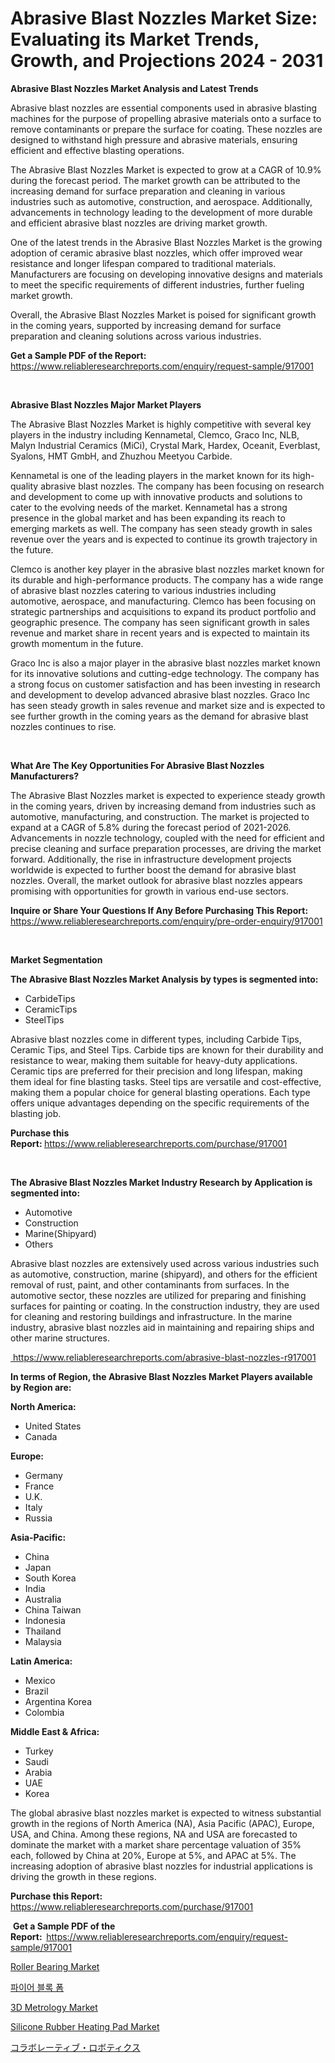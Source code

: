<p><h1>Abrasive Blast Nozzles Market Size: Evaluating its Market Trends, Growth, and Projections 2024 - 2031</h1></p><p><strong>Abrasive Blast Nozzles Market Analysis and Latest Trends</strong></p>
<p><p>Abrasive blast nozzles are essential components used in abrasive blasting machines for the purpose of propelling abrasive materials onto a surface to remove contaminants or prepare the surface for coating. These nozzles are designed to withstand high pressure and abrasive materials, ensuring efficient and effective blasting operations.</p><p>The Abrasive Blast Nozzles Market is expected to grow at a CAGR of 10.9% during the forecast period. The market growth can be attributed to the increasing demand for surface preparation and cleaning in various industries such as automotive, construction, and aerospace. Additionally, advancements in technology leading to the development of more durable and efficient abrasive blast nozzles are driving market growth.</p><p>One of the latest trends in the Abrasive Blast Nozzles Market is the growing adoption of ceramic abrasive blast nozzles, which offer improved wear resistance and longer lifespan compared to traditional materials. Manufacturers are focusing on developing innovative designs and materials to meet the specific requirements of different industries, further fueling market growth.</p><p>Overall, the Abrasive Blast Nozzles Market is poised for significant growth in the coming years, supported by increasing demand for surface preparation and cleaning solutions across various industries.</p></p>
<p><strong>Get a Sample PDF of the Report:&nbsp;</strong> <a href="https://www.reliableresearchreports.com/enquiry/request-sample/917001">https://www.reliableresearchreports.com/enquiry/request-sample/917001</a></p>
<p>&nbsp;</p>
<p><strong>Abrasive Blast Nozzles Major Market Players</strong></p>
<p><p>The Abrasive Blast Nozzles Market is highly competitive with several key players in the industry including Kennametal, Clemco, Graco Inc, NLB, Malyn Industrial Ceramics (MiCi), Crystal Mark, Hardex, Oceanit, Everblast, Syalons, HMT GmbH, and Zhuzhou Meetyou Carbide. </p><p>Kennametal is one of the leading players in the market known for its high-quality abrasive blast nozzles. The company has been focusing on research and development to come up with innovative products and solutions to cater to the evolving needs of the market. Kennametal has a strong presence in the global market and has been expanding its reach to emerging markets as well. The company has seen steady growth in sales revenue over the years and is expected to continue its growth trajectory in the future.</p><p>Clemco is another key player in the abrasive blast nozzles market known for its durable and high-performance products. The company has a wide range of abrasive blast nozzles catering to various industries including automotive, aerospace, and manufacturing. Clemco has been focusing on strategic partnerships and acquisitions to expand its product portfolio and geographic presence. The company has seen significant growth in sales revenue and market share in recent years and is expected to maintain its growth momentum in the future.</p><p>Graco Inc is also a major player in the abrasive blast nozzles market known for its innovative solutions and cutting-edge technology. The company has a strong focus on customer satisfaction and has been investing in research and development to develop advanced abrasive blast nozzles. Graco Inc has seen steady growth in sales revenue and market size and is expected to see further growth in the coming years as the demand for abrasive blast nozzles continues to rise.</p></p>
<p>&nbsp;</p>
<p><strong>What Are The Key Opportunities For Abrasive Blast Nozzles Manufacturers?</strong></p>
<p><p>The Abrasive Blast Nozzles market is expected to experience steady growth in the coming years, driven by increasing demand from industries such as automotive, manufacturing, and construction. The market is projected to expand at a CAGR of 5.8% during the forecast period of 2021-2026. Advancements in nozzle technology, coupled with the need for efficient and precise cleaning and surface preparation processes, are driving the market forward. Additionally, the rise in infrastructure development projects worldwide is expected to further boost the demand for abrasive blast nozzles. Overall, the market outlook for abrasive blast nozzles appears promising with opportunities for growth in various end-use sectors.</p></p>
<p><strong>Inquire or Share Your Questions If Any Before Purchasing This Report:</strong> <a href="https://www.reliableresearchreports.com/enquiry/pre-order-enquiry/917001">https://www.reliableresearchreports.com/enquiry/pre-order-enquiry/917001</a></p>
<p>&nbsp;</p>
<p><strong>Market Segmentation</strong></p>
<p><strong>The Abrasive Blast Nozzles Market Analysis by types is segmented into:</strong></p>
<p><ul><li>CarbideTips</li><li>CeramicTips</li><li>SteelTips</li></ul></p>
<p><p>Abrasive blast nozzles come in different types, including Carbide Tips, Ceramic Tips, and Steel Tips. Carbide tips are known for their durability and resistance to wear, making them suitable for heavy-duty applications. Ceramic tips are preferred for their precision and long lifespan, making them ideal for fine blasting tasks. Steel tips are versatile and cost-effective, making them a popular choice for general blasting operations. Each type offers unique advantages depending on the specific requirements of the blasting job.</p></p>
<p><strong>Purchase this Report:&nbsp;</strong><a href="https://www.reliableresearchreports.com/purchase/917001">https://www.reliableresearchreports.com/purchase/917001</a></p>
<p>&nbsp;</p>
<p><strong>The Abrasive Blast Nozzles Market Industry Research by Application is segmented into:</strong></p>
<p><ul><li>Automotive</li><li>Construction</li><li>Marine(Shipyard)</li><li>Others</li></ul></p>
<p><p>Abrasive blast nozzles are extensively used across various industries such as automotive, construction, marine (shipyard), and others for the efficient removal of rust, paint, and other contaminants from surfaces. In the automotive sector, these nozzles are utilized for preparing and finishing surfaces for painting or coating. In the construction industry, they are used for cleaning and restoring buildings and infrastructure. In the marine industry, abrasive blast nozzles aid in maintaining and repairing ships and other marine structures.</p></p>
<p><a href="https://www.reliableresearchreports.com/abrasive-blast-nozzles-r917001">&nbsp;https://www.reliableresearchreports.com/abrasive-blast-nozzles-r917001</a></p>
<p><strong>In terms of Region, the Abrasive Blast Nozzles Market Players available by Region are:</strong></p>
<p>
    <p> <strong> North America: </strong>
        <ul>
            <li>United States</li>
            <li>Canada</li>
        </ul>
        </p> 
    <p> <strong> Europe: </strong>
        <ul>
            <li>Germany</li>
            <li>France</li>
            <li>U.K.</li>
            <li>Italy</li>
            <li>Russia</li>
        </ul>
        </p> 
    <p> <strong> Asia-Pacific: </strong>
        <ul>
            <li>China</li>
            <li>Japan</li>
            <li>South Korea</li>
            <li>India</li>
            <li>Australia</li>
            <li>China Taiwan</li>
            <li>Indonesia</li>
            <li>Thailand</li>
            <li>Malaysia</li>
        </ul>
        </p> 
    <p> <strong> Latin America: </strong>
        <ul>
            <li>Mexico</li>
            <li>Brazil</li>
            <li>Argentina Korea</li>
            <li>Colombia</li>
        </ul>
        </p> 
    <p> <strong> Middle East & Africa: </strong>
        <ul>
            <li>Turkey</li>
            <li>Saudi</li>
            <li>Arabia</li>
            <li>UAE</li>
            <li>Korea</li>
        </ul>
    </p>
    </p>
<p><p>The global abrasive blast nozzles market is expected to witness substantial growth in the regions of North America (NA), Asia Pacific (APAC), Europe, USA, and China. Among these regions, NA and USA are forecasted to dominate the market with a market share percentage valuation of 35% each, followed by China at 20%, Europe at 5%, and APAC at 5%. The increasing adoption of abrasive blast nozzles for industrial applications is driving the growth in these regions.</p></p>
<p><strong>Purchase this Report: </strong><a href="https://www.reliableresearchreports.com/purchase/917001">https://www.reliableresearchreports.com/purchase/917001</a></p>
<p>&nbsp;<strong>Get a Sample PDF of the Report:&nbsp;&nbsp;</strong><a href="https://www.reliableresearchreports.com/enquiry/request-sample/917001">https://www.reliableresearchreports.com/enquiry/request-sample/917001</a></p>
<p><strong></strong></p>
<p><p><a href="https://github.com/wusalecollins540tpqoz/Market-Research-Report-List-2/blob/main/roller-bearing-market.md">Roller Bearing Market</a></p><p><a href="https://medium.com/@jackieshlerin9805/%ED%99%94%EC%9E%AC-%EC%B0%A8%EB%8B%A8-%ED%8F%BC-%EC%8B%9C%EC%9E%A5-%EC%84%B1%EA%B3%B5%EC%A0%81%EC%9D%B8-%EB%B9%84%EC%A6%88%EB%8B%88%EC%8A%A4-%EC%A0%84%EB%9E%B5%EC%9D%98-%EC%97%B4%EC%87%A0-2031%EB%85%84%EA%B9%8C%EC%A7%80-%EC%98%88%EC%B8%A1-5c318ba848e1">파이어 블록 폼</a></p><p><a href="https://github.com/pjcfca/Market-Research-Report-List-2/blob/main/3d-metrology-market.md">3D Metrology Market</a></p><p><a href="https://issuu.com/reportprime-2/docs/silicone-rubber-heating-pad-market-size-2030.pptx">Silicone Rubber Heating Pad Market</a></p><p><a href="https://github.com/ReganWisoky2023/Market-Research-Report-List-1/blob/main/173401935347.md">コラボレーティブ・ロボティクス</a></p></p>